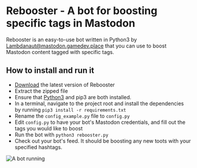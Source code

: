Rebooster - A bot for boosting specific tags in Mastodon
==========================================================

Rebooster is an easy-to-use bot written in Python3 by [Lambdanaut@mastodon.gamedev.place](https://mastodon.gamedev.place/@Lambdanaut) that you can use to boost Mastodon content tagged with specific tags. 


How to install and run it
-------------------------

* [Download](https://github.com/Lambdanaut/Rebooster/archive/master.zip) the latest version of Rebooster
* Extract the zipped file
* Ensure that [Python3](https://www.python.org/) and pip3 are both installed. 
* In a terminal, navigate to the project root and install the dependencies by running `pip3 install -r requirements.txt`
* Rename the `config_example.py` file to `config.py` 
* Edit `config.py` to have your bot's Mastodon credentials, and fill out the tags you would like to boost
* Run the bot with `python3 rebooster.py`
* Check out your bot's feed. It should be boosting any new toots with your specified hashtags.


![A bot running](http://jonathanpiresbot.png)
